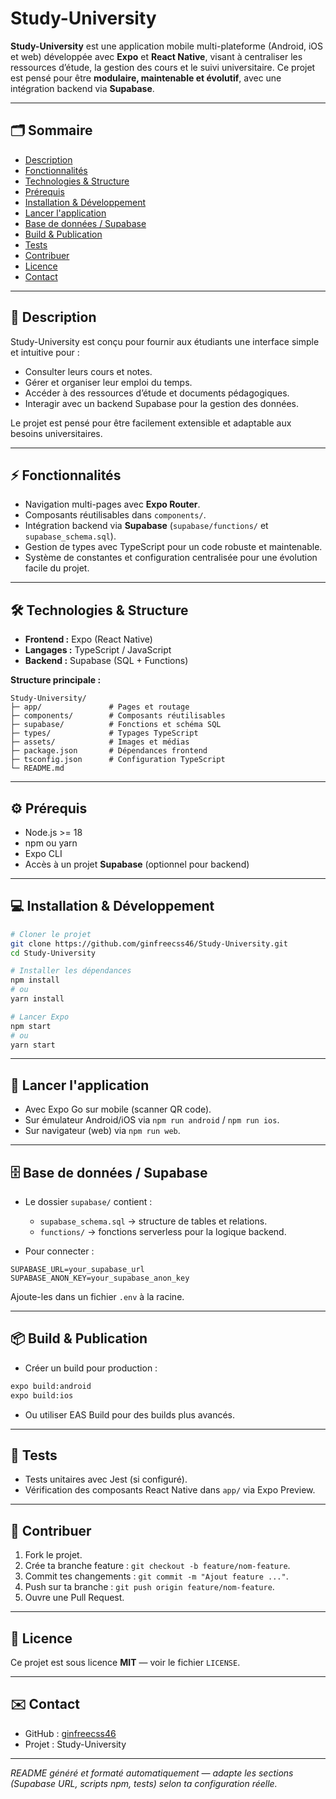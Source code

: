 # Study-University

**Study-University** est une application mobile multi-plateforme (Android, iOS et web) développée avec **Expo** et **React Native**, visant à centraliser les ressources d’étude, la gestion des cours et le suivi universitaire.
Ce projet est pensé pour être **modulaire, maintenable et évolutif**, avec une intégration backend via **Supabase**.

---

## 🗂 Sommaire

* [Description](#description)
* [Fonctionnalités](#fonctionnalités)
* [Technologies & Structure](#technologies--structure)
* [Prérequis](#prérequis)
* [Installation & Développement](#installation--développement)
* [Lancer l'application](#lancer-lapplication)
* [Base de données / Supabase](#base-de-donn%C3%A9es--supabase)
* [Build & Publication](#build--publication)
* [Tests](#tests)
* [Contribuer](#contribuer)
* [Licence](#licence)
* [Contact](#contact)

---

## 📄 Description

Study-University est conçu pour fournir aux étudiants une interface simple et intuitive pour :

* Consulter leurs cours et notes.
* Gérer et organiser leur emploi du temps.
* Accéder à des ressources d’étude et documents pédagogiques.
* Interagir avec un backend Supabase pour la gestion des données.

Le projet est pensé pour être facilement extensible et adaptable aux besoins universitaires.

---

## ⚡ Fonctionnalités

* Navigation multi-pages avec **Expo Router**.
* Composants réutilisables dans `components/`.
* Intégration backend via **Supabase** (`supabase/functions/` et `supabase_schema.sql`).
* Gestion de types avec TypeScript pour un code robuste et maintenable.
* Système de constantes et configuration centralisée pour une évolution facile du projet.

---

## 🛠 Technologies & Structure

* **Frontend :** Expo (React Native)
* **Langages :** TypeScript / JavaScript
* **Backend :** Supabase (SQL + Functions)

**Structure principale :**

```
Study-University/
├─ app/               # Pages et routage
├─ components/        # Composants réutilisables
├─ supabase/          # Fonctions et schéma SQL
├─ types/             # Typages TypeScript
├─ assets/            # Images et médias
├─ package.json       # Dépendances frontend
├─ tsconfig.json      # Configuration TypeScript
└─ README.md
```

---

## ⚙️ Prérequis

* Node.js >= 18
* npm ou yarn
* Expo CLI
* Accès à un projet **Supabase** (optionnel pour backend)

---

## 💻 Installation & Développement

```bash
# Cloner le projet
git clone https://github.com/ginfreecss46/Study-University.git
cd Study-University

# Installer les dépendances
npm install
# ou
yarn install

# Lancer Expo
npm start
# ou
yarn start
```

---

## 🚀 Lancer l'application

* Avec Expo Go sur mobile (scanner QR code).
* Sur émulateur Android/iOS via `npm run android` / `npm run ios`.
* Sur navigateur (web) via `npm run web`.

---

## 🗄 Base de données / Supabase

* Le dossier `supabase/` contient :

  * `supabase_schema.sql` → structure de tables et relations.
  * `functions/` → fonctions serverless pour la logique backend.

* Pour connecter :

```env
SUPABASE_URL=your_supabase_url
SUPABASE_ANON_KEY=your_supabase_anon_key
```

Ajoute-les dans un fichier `.env` à la racine.

---

## 📦 Build & Publication

* Créer un build pour production :

```bash
expo build:android
expo build:ios
```

* Ou utiliser EAS Build pour des builds plus avancés.

---

## 🧪 Tests

* Tests unitaires avec Jest (si configuré).
* Vérification des composants React Native dans `app/` via Expo Preview.

---

## 🤝 Contribuer

1. Fork le projet.
2. Crée ta branche feature : `git checkout -b feature/nom-feature`.
3. Commit tes changements : `git commit -m "Ajout feature ..."`.
4. Push sur ta branche : `git push origin feature/nom-feature`.
5. Ouvre une Pull Request.

---

## 📄 Licence

Ce projet est sous licence **MIT** — voir le fichier `LICENSE`.

---

## ✉️ Contact

* GitHub : [ginfreecss46](https://github.com/ginfreecss46)
* Projet : Study-University

---

*README généré et formaté automatiquement — adapte les sections (Supabase URL, scripts npm, tests) selon ta configuration réelle.*
